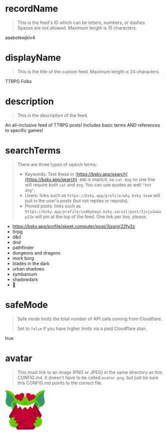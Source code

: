 
# recordName

> This is the feed's ID which can be letters, numbers, or dashes. Spaces are not allowed. Maximum length is 15 characters.

aaabotewjkiv4

# displayName

> This is the title of the custom feed. Maximum length is 24 characters.

TTRPG Folks

# description

> This is the description of the feed.

An all-inclusive feed of TTRPG posts! Includes basic terms AND references to specific games!

# searchTerms

> There are three types of search terms:
>
> - Keywords: Test these in [https://bsky.app/search](https://bsky.app/search). `AND` is implicit, so `cat dog` on one line will require both `cat` and `dog`. You can use quotes as well `"hot dog"`.
> - Users: links such as `https://bsky.app/profile/why.bsky.team` will pull in the user's posts (but not replies or reposts).
> - Pinned posts: links such as `https://bsky.app/profile/saddymayo.bsky.social/post/3jxju2wwap22e` will pin at the top of the feed. One link per line, please.

- https://bsky.app/profile/skeet.computer/post/3jzqnjr22fv2z
- ttrpg
- d&d
- dnd
- pathfinder
- dungeons and dragons
- mork borg
- blades in the dark
- urban shadows
- symbaroum
- shadowdark
- 🎲

# safeMode

> Safe mode limits the total number of API calls coming from Cloudflare.
>
> Set to `false` if you have higher limits via a paid Cloudflare plan.

true

# avatar

> This must link to an image (PNG or JPEG) in the same directory as this CONFIG.md. It doesn't have to be called `avatar.png`, but just be sure this CONFIG.md points to the correct file.

![](avatar.png)
